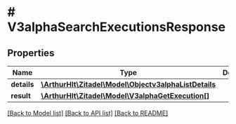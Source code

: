 # # V3alphaSearchExecutionsResponse

## Properties

Name | Type | Description | Notes
------------ | ------------- | ------------- | -------------
**details** | [**\ArthurHlt\Zitadel\Model\Objectv3alphaListDetails**](Objectv3alphaListDetails.md) |  | [optional]
**result** | [**\ArthurHlt\Zitadel\Model\V3alphaGetExecution[]**](V3alphaGetExecution.md) |  | [optional]

[[Back to Model list]](../../README.md#models) [[Back to API list]](../../README.md#endpoints) [[Back to README]](../../README.md)
